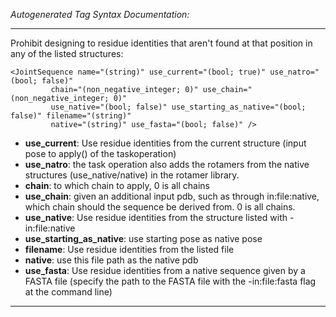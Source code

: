 _Autogenerated Tag Syntax Documentation:_

---
Prohibit designing to residue identities that aren't found at that position in any of the listed structures:

```
<JointSequence name="(string)" use_current="(bool; true)" use_natro="(bool; false)"
         chain="(non_negative_integer; 0)" use_chain="(non_negative_integer; 0)"
         use_native="(bool; false)" use_starting_as_native="(bool; false)" filename="(string)"
         native="(string)" use_fasta="(bool; false)" />
```

-   **use_current**: Use residue identities from the current structure (input pose to apply() of the taskoperation)
-   **use_natro**: the task operation also adds the rotamers from the native structures (use_native/native) in the rotamer library.
-   **chain**: to which chain to apply, 0 is all chains
-   **use_chain**: given an additional input pdb, such as through in:file:native, which chain should the sequence be derived from. 0 is all chains.
-   **use_native**: Use residue identities from the structure listed with -in:file:native
-   **use_starting_as_native**: use starting pose as native pose
-   **filename**: Use residue identities from the listed file
-   **native**: use this file path as the native pdb
-   **use_fasta**: Use residue identities from a native sequence given by a FASTA file (specify the path to the FASTA file with the -in:file:fasta flag at the command line)

---
